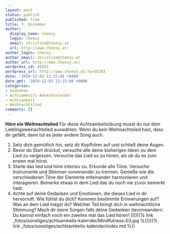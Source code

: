 ```yaml
---
layout: post
status: publish
published: true
title: 3. Dezember
author:
  display_name: cheesy
  login: cheesy
  email: christine@cheesy.at
  url: http://www.cheesy.at/
author_login: cheesy
author_email: christine@cheesy.at
author_url: http://www.cheesy.at/
wordpress_id: 40203
wordpress_url: http://www.cheesy.at/?p=40203
date: '2019-12-03 13:15:08 +0000'
date_gmt: '2019-12-03 12:15:08 +0000'
categories:
- Gedanken
- Achtsamkeits-Adventkalender
- Achtsamkeit
- Weihnachtslied
comments: []
---
```

 **Höre ein Weihnachtslied**
Für diese Achtsamkeitsübung musst du nur dein Lieblingsweinachtslied auswählen. Wenn du kein Weihnachtslied hast, dass dir gefällt, dann tut es jeder andere Song auch.
1) Setz dich gemütlich hin, setz dir Kopfhörer auf und schließ deine Augen.
2) Bevor du Start drückst, versuche alle deine bisherigen Ideen zu dem Lied zu vergessen. Versuche das Lied so zu hören, als ob du es zum ersten mal hörst.
3) Starte das lied und höre intensiv zu. Erkunde alle Töne. Versuche Instrumente und Stimmen voneinander zu trennen. Genieße wie die verschiedenen Töne der Elemente miteinander harmonieren und interagieren. Bemerke etwas in dem Lied das du noch nie zuvor bemerkt hast.
4) Achte auf deine Gedanken und Emotionen, die dieses Lied in dir hervorruft. Wie fühlst du dich? Kommen bestimmte Erinnerungen auf? Was an dem Lied magst du? Welcher Teil bringt dich in weihnachtliche Stimmung?
Mach dir keine Sorgen falls deine Gedanken davonwandern. Du kannst einfach noch ein zweites mal das Lied hören!
[![]({% link _fotos/sonstiges/achtsamkeits-kalender/Mindfulness-03.jpg %})]({% link _fotos/sonstiges/achtsamkeits-kalender/index.md %})
